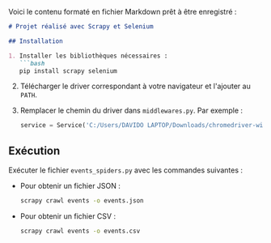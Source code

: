 Voici le contenu formaté en fichier Markdown prêt à être enregistré :

```markdown
# Projet réalisé avec Scrapy et Selenium

## Installation

1. Installer les bibliothèques nécessaires :
   ```bash
   pip install scrapy selenium
   ```

2. Télécharger le driver correspondant à votre navigateur et l'ajouter au `PATH`.

3. Remplacer le chemin du driver dans `middlewares.py`. Par exemple :
   ```python
   service = Service('C:/Users/DAVIDO LAPTOP/Downloads/chromedriver-win32/chromedriver.exe')
   ```

## Exécution

Exécuter le fichier `events_spiders.py` avec les commandes suivantes :

- Pour obtenir un fichier JSON :
  ```bash
  scrapy crawl events -o events.json
  ```

- Pour obtenir un fichier CSV :
  ```bash
  scrapy crawl events -o events.csv
  ```
```

